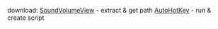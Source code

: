 download:
[SoundVolumeView](https://www.nirsoft.net/utils/soundvolumeview-x64.zip) - extract & get path 
[AutoHotKey](https://www.autohotkey.com/download/ahk-v2.exe) - run & create script

